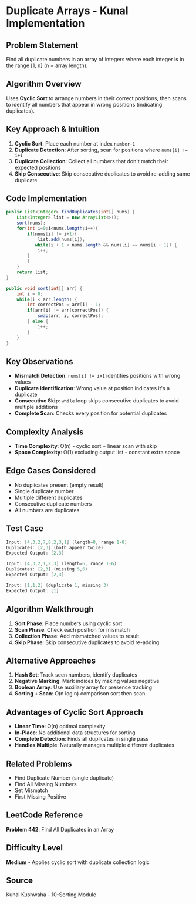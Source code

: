 # Duplicate Arrays - Kunal Implementation

## Problem Statement
Find all duplicate numbers in an array of integers where each integer is in the range [1, n] (n = array length).

## Algorithm Overview
Uses **Cyclic Sort** to arrange numbers in their correct positions, then scans to identify all numbers that appear in wrong positions (indicating duplicates).

## Key Approach & Intuition
1. **Cyclic Sort**: Place each number at index `number-1`
2. **Duplicate Detection**: After sorting, scan for positions where `nums[i] != i+1`
3. **Duplicate Collection**: Collect all numbers that don't match their expected positions
4. **Skip Consecutive**: Skip consecutive duplicates to avoid re-adding same duplicate

## Code Implementation
```java
public List<Integer> findDuplicates(int[] nums) {
    List<Integer> list = new ArrayList<>();
    sort(nums);
    for(int i=0;i<nums.length;i++){
        if(nums[i] != i+1){
            list.add(nums[i]);
           while(i + 1 < nums.length && nums[i] == nums[i + 1]) {
            i++;
        } 
        }
    }
    return list;
}

public void sort(int[] arr) {
    int i = 0;
    while(i < arr.length) {
        int correctPos = arr[i] - 1; 
        if(arr[i] != arr[correctPos]) {
            swap(arr, i, correctPos);
        } else {
            i++;
        }
    }
}
```

## Key Observations
- **Mismatch Detection**: `nums[i] != i+1` identifies positions with wrong values
- **Duplicate Identification**: Wrong value at position indicates it's a duplicate
- **Consecutive Skip**: `while` loop skips consecutive duplicates to avoid multiple additions
- **Complete Scan**: Checks every position for potential duplicates

## Complexity Analysis
- **Time Complexity**: O(n) - cyclic sort + linear scan with skip
- **Space Complexity**: O(1) excluding output list - constant extra space

## Edge Cases Considered
- No duplicates present (empty result)
- Single duplicate number
- Multiple different duplicates
- Consecutive duplicate numbers
- All numbers are duplicates

## Test Case
```java
Input: [4,3,2,7,8,2,3,1] (length=8, range 1-8)
Duplicates: [2,3] (both appear twice)
Expected Output: [2,3]

Input: [4,3,2,1,2,3] (length=6, range 1-6) 
Duplicates: [2,3] (missing 5,6)
Expected Output: [2,3]

Input: [1,1,2] (duplicate 1, missing 3)
Expected Output: [1]
```

## Algorithm Walkthrough
1. **Sort Phase**: Place numbers using cyclic sort
2. **Scan Phase**: Check each position for mismatch
3. **Collection Phase**: Add mismatched values to result
4. **Skip Phase**: Skip consecutive duplicates to avoid re-adding

## Alternative Approaches
1. **Hash Set**: Track seen numbers, identify duplicates
2. **Negative Marking**: Mark indices by making values negative
3. **Boolean Array**: Use auxiliary array for presence tracking
4. **Sorting + Scan**: O(n log n) comparison sort then scan

## Advantages of Cyclic Sort Approach
- **Linear Time**: O(n) optimal complexity
- **In-Place**: No additional data structures for sorting
- **Complete Detection**: Finds all duplicates in single pass
- **Handles Multiple**: Naturally manages multiple different duplicates

## Related Problems
- Find Duplicate Number (single duplicate)
- Find All Missing Numbers
- Set Mismatch
- First Missing Positive

## LeetCode Reference
**Problem 442**: Find All Duplicates in an Array

## Difficulty Level
**Medium** - Applies cyclic sort with duplicate collection logic

## Source
Kunal Kushwaha - 10-Sorting Module 